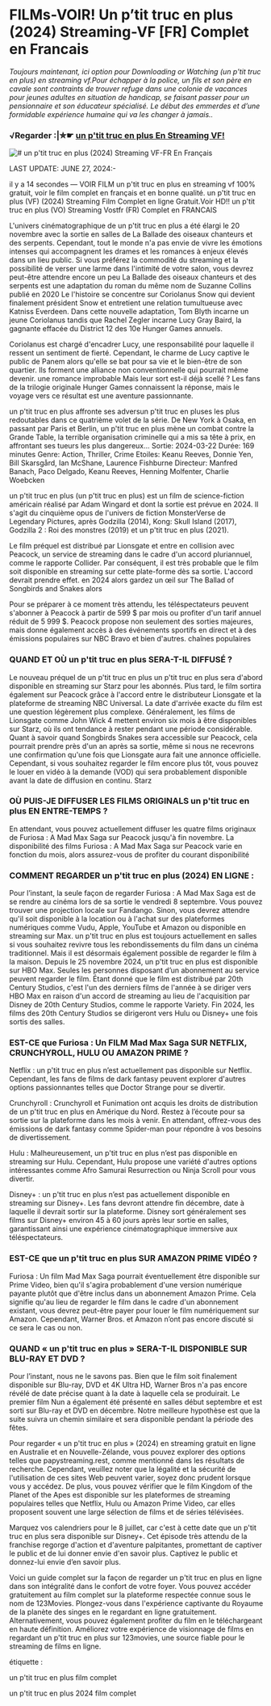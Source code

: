 # FILMs-VOIR! Un p’tit truc en plus (2024) Streaming-VF [FR] Complet en Francais

<i>Toujours maintenant, ici option pour Downloading or Watching (un p'tit truc en plus) en streaming vf.Pour échapper à la police, un fils et son père en cavale sont contraints de trouver refuge dans une colonie de vacances pour jeunes adultes en situation de handicap, se faisant passer pour un pensionnaire et son éducateur spécialisé. Le début des emmerdes et d’une formidable expérience humaine qui va les changer à jamais..</i>

### √Regarder :|✮☛ [un p'tit truc en plus En Streaming VF!](https://dmovie.fun/movie/1152014/un-p-rsquo-tit-truc-en-plus?githubus)

![# un p'tit truc en plus (2024) Streaming VF-FR En Français](https://s3.amazonaws.com/attachments.ticketbud.com/events/vox1_main_images/631198/large/Un_p%E2%80%99tit_truc_en_plus1.jpg)

LAST UPDATE: JUNE 27, 2024:-

il y a 14 secondes — VOIR FILM un p'tit truc en plus en streaming vf 100% gratuit, voir le film complet en français et en bonne qualité. un p'tit truc en plus (VF) (2024) Streaming Film Complet en ligne Gratuit.Voir HD!! un p'tit truc en plus (VO) Streaming Vostfr (FR) Complet en FRANCAIS

L'univers cinématographique de un p'tit truc en plus a été élargi le 20 novembre avec la sortie en salles de La Ballade des oiseaux chanteurs et des serpents. Cependant, tout le monde n'a pas envie de vivre les émotions intenses qui accompagnent les drames et les romances à enjeux élevés dans un lieu public. Si vous préférez la commodité du streaming et la possibilité de verser une larme dans l'intimité de votre salon, vous devrez peut-être attendre encore un peu La Ballade des oiseaux chanteurs et des serpents est une adaptation du roman du même nom de Suzanne Collins publié en 2020 Le l'histoire se concentre sur Coriolanus Snow qui devient finalement président Snow et entretient une relation tumultueuse avec Katniss Everdeen. Dans cette nouvelle adaptation, Tom Blyth incarne un jeune Coriolanus tandis que Rachel Zegler incarne Lucy Gray Baird, la gagnante effacée du District 12 des 10e Hunger Games annuels.

Coriolanus est chargé d'encadrer Lucy, une responsabilité pour laquelle il ressent un sentiment de fierté. Cependant, le charme de Lucy captive le public de Panem alors qu'elle se bat pour sa vie et le bien-être de son quartier. Ils forment une alliance non conventionnelle qui pourrait même devenir. une romance improbable Mais leur sort est-il déjà scellé ? Les fans de la trilogie originale Hunger Games connaissent la réponse, mais le voyage vers ce résultat est une aventure passionnante.

un p'tit truc en plus affronte ses adversun p'tit truc en pluses les plus redoutables dans ce quatrième volet de la série. De New York à Osaka, en passant par Paris et Berlin, un p'tit truc en plus mène un combat contre la Grande Table, la terrible organisation criminelle qui a mis sa tête à prix, en affrontant ses tueurs les plus dangereux... Sortie: 2024-03-22 Durée: 169 minutes Genre: Action, Thriller, Crime Etoiles: Keanu Reeves, Donnie Yen, Bill Skarsgård, Ian McShane, Laurence Fishburne Directeur: Manfred Banach, Paco Delgado, Keanu Reeves, Henning Molfenter, Charlie Woebcken

un p'tit truc en plus (un p'tit truc en plus) est un film de science-fiction américain réalisé par Adam Wingard et dont la sortie est prévue en 2024. Il s'agit du cinquième opus de l'univers de fiction MonsterVerse de Legendary Pictures, après Godzilla (2014), Kong: Skull Island (2017), Godzilla 2 : Roi des monstres (2019) et un p'tit truc en plus (2021).

Le film préquel est distribué par Lionsgate et entre en collision avec Peacock, un service de streaming dans le cadre d'un accord pluriannuel, comme le rapporte Collider. Par conséquent, il est très probable que le film soit disponible en streaming sur cette plate-forme dès sa sortie. L'accord devrait prendre effet. en 2024 alors gardez un œil sur The Ballad of Songbirds and Snakes alors

Pour se préparer à ce moment très attendu, les téléspectateurs peuvent s'abonner à Peacock à partir de 599 $ par mois ou profiter d'un tarif annuel réduit de 5 999 $. Peacock propose non seulement des sorties majeures, mais donne également accès à des événements sportifs en direct et à des émissions populaires sur NBC Bravo et bien d'autres. chaînes populaires

### QUAND ET OÙ un p'tit truc en plus SERA-T-IL DIFFUSÉ ?

Le nouveau préquel de un p'tit truc en plus un p'tit truc en plus sera d'abord disponible en streaming sur Starz pour les abonnés. Plus tard, le film sortira également sur Peacock grâce à l'accord entre le distributeur Lionsgate et la plateforme de streaming NBC Universal. La date d'arrivée exacte du film est une question légèrement plus complexe. Généralement, les films de Lionsgate comme John Wick 4 mettent environ six mois à être disponibles sur Starz, où ils ont tendance à rester pendant une période considérable. Quant à savoir quand Songbirds Snakes sera accessible sur Peacock, cela pourrait prendre près d'un an après sa sortie, même si nous ne recevrons une confirmation qu'une fois que Lionsgate aura fait une annonce officielle. Cependant, si vous souhaitez regarder le film encore plus tôt, vous pouvez le louer en vidéo à la demande (VOD) qui sera probablement disponible avant la date de diffusion en continu. Starz

### OÙ PUIS-JE DIFFUSER LES FILMS ORIGINALS un p'tit truc en plus EN ENTRE-TEMPS ?

En attendant, vous pouvez actuellement diffuser les quatre films originaux de Furiosa : A Mad Max Saga sur Peacock jusqu'à fin novembre. La disponibilité des films Furiosa : A Mad Max Saga sur Peacock varie en fonction du mois, alors assurez-vous de profiter du courant disponibilité

### COMMENT REGARDER un p'tit truc en plus (2024) EN LIGNE :

Pour l’instant, la seule façon de regarder Furiosa : A Mad Max Saga est de se rendre au cinéma lors de sa sortie le vendredi 8 septembre. Vous pouvez trouver une projection locale sur Fandango. Sinon, vous devrez attendre qu'il soit disponible à la location ou à l'achat sur des plateformes numériques comme Vudu, Apple, YouTube et Amazon ou disponible en streaming sur Max. un p'tit truc en plus est toujours actuellement en salles si vous souhaitez revivre tous les rebondissements du film dans un cinéma traditionnel. Mais il est désormais également possible de regarder le film à la maison. Depuis le 25 novembre 2024, un p'tit truc en plus est disponible sur HBO Max. Seules les personnes disposant d’un abonnement au service peuvent regarder le film. Étant donné que le film est distribué par 20th Century Studios, c'est l'un des derniers films de l'année à se diriger vers HBO Max en raison d'un accord de streaming au lieu de l'acquisition par Disney de 20th Century Studios, comme le rapporte Variety. Fin 2024, les films des 20th Century Studios se dirigeront vers Hulu ou Disney+ une fois sortis des salles.

### EST-CE que Furiosa : Un FILM Mad Max Saga SUR NETFLIX, CRUNCHYROLL, HULU OU AMAZON PRIME ?

Netflix : un p'tit truc en plus n’est actuellement pas disponible sur Netflix. Cependant, les fans de films de dark fantasy peuvent explorer d'autres options passionnantes telles que Doctor Strange pour se divertir.

Crunchyroll : Crunchyroll et Funimation ont acquis les droits de distribution de un p'tit truc en plus en Amérique du Nord. Restez à l’écoute pour sa sortie sur la plateforme dans les mois à venir. En attendant, offrez-vous des émissions de dark fantasy comme Spider-man pour répondre à vos besoins de divertissement.

Hulu : Malheureusement, un p'tit truc en plus n’est pas disponible en streaming sur Hulu. Cependant, Hulu propose une variété d'autres options intéressantes comme Afro Samurai Resurrection ou Ninja Scroll pour vous divertir.

Disney+ : un p'tit truc en plus n’est pas actuellement disponible en streaming sur Disney+. Les fans devront attendre fin décembre, date à laquelle il devrait sortir sur la plateforme. Disney sort généralement ses films sur Disney+ environ 45 à 60 jours après leur sortie en salles, garantissant ainsi une expérience cinématographique immersive aux téléspectateurs.

### EST-CE que un p'tit truc en plus SUR AMAZON PRIME VIDÉO ?

Furiosa : Un film Mad Max Saga pourrait éventuellement être disponible sur Prime Video, bien qu'il s'agira probablement d'une version numérique payante plutôt que d'être inclus dans un abonnement Amazon Prime. Cela signifie qu'au lieu de regarder le film dans le cadre d'un abonnement existant, vous devrez peut-être payer pour louer le film numériquement sur Amazon. Cependant, Warner Bros. et Amazon n’ont pas encore discuté si ce sera le cas ou non.

### QUAND « un p'tit truc en plus » SERA-T-IL DISPONIBLE SUR BLU-RAY ET DVD ?

Pour l’instant, nous ne le savons pas. Bien que le film soit finalement disponible sur Blu-ray, DVD et 4K Ultra HD, Warner Bros n'a pas encore révélé de date précise quant à la date à laquelle cela se produirait. Le premier film Nun a également été présenté en salles début septembre et est sorti sur Blu-ray et DVD en décembre. Notre meilleure hypothèse est que la suite suivra un chemin similaire et sera disponible pendant la période des fêtes.

Pour regarder « un p'tit truc en plus » (2024) en streaming gratuit en ligne en Australie et en Nouvelle-Zélande, vous pouvez explorer des options telles que papystreaming.rest, comme mentionné dans les résultats de recherche. Cependant, veuillez noter que la légalité et la sécurité de l'utilisation de ces sites Web peuvent varier, soyez donc prudent lorsque vous y accédez. De plus, vous pouvez vérifier que le film Kingdom of the Planet of the Apes est disponible sur les plateformes de streaming populaires telles que Netflix, Hulu ou Amazon Prime Video, car elles proposent souvent une large sélection de films et de séries télévisées.

Marquez vos calendriers pour le 8 juillet, car c'est à cette date que un p'tit truc en plus sera disponible sur Disney+. Cet épisode très attendu de la franchise regorge d'action et d'aventure palpitantes, promettant de captiver le public et de lui donner envie d'en savoir plus. Captivez le public et donnez-lui envie d’en savoir plus.

Voici un guide complet sur la façon de regarder un p'tit truc en plus en ligne dans son intégralité dans le confort de votre foyer. Vous pouvez accéder gratuitement au film complet sur la plateforme respectée connue sous le nom de 123Movies. Plongez-vous dans l'expérience captivante du Royaume de la planète des singes en le regardant en ligne gratuitement. Alternativement, vous pouvez également profiter du film en le téléchargeant en haute définition. Améliorez votre expérience de visionnage de films en regardant un p'tit truc en plus sur 123movies, une source fiable pour le streaming de films en ligne. 

étiquette :

un p'tit truc en plus film complet

un p'tit truc en plus 2024 film complet
